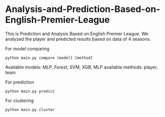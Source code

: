 # Analysis-and-Prediction-Based-on-English-Premier-League
This is Prediction and Analysis Based on English Premier League. We analyzed the player and predicted results based on data of 4 seasons.

For model comparing
```
python main.py compare [model] [method]
```
Available models: MLP, Forest, SVM, XGB, MLP available methods: player, team

For prediction
```
python main.py predict
```
For clustering
```
python main.py cluster
```
